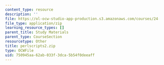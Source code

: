 ```yaml
---
content_type: resource
description: ''
file: https://ol-ocw-studio-app-production.s3.amazonaws.com/courses/24-964-topics-in-phonology-fall-2004/750945aa62ab033f3dca5b54f0deeaff_perlscripts2.zip
file_type: application/zip
learning_resource_types: []
parent_title: Study Materials
parent_type: CourseSection
resourcetype: Other
title: perlscripts2.zip
type: OCWFile
uid: 750945aa-62ab-033f-3dca-5b54f0deeaff
---
```

